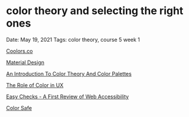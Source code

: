 # color theory and selecting the right ones

Date: May 19, 2021
Tags: color theory, course 5 week 1

[Coolors.co](https://coolors.co/56a3a6-313715-d16014-e2f9b8-b2ffa9)

[Material Design](https://material.io/design/color/applying-color-to-ui.html)

[An Introduction To Color Theory And Color Palettes](https://careerfoundry.com/en/blog/ui-design/introduction-to-color-theory-and-color-palettes/)

[The Role of Color in UX](https://www.toptal.com/designers/ux/color-in-ux)

[Easy Checks - A First Review of Web Accessibility](https://www.w3.org/WAI/test-evaluate/preliminary/#video)

[Color Safe](http://colorsafe.co/)